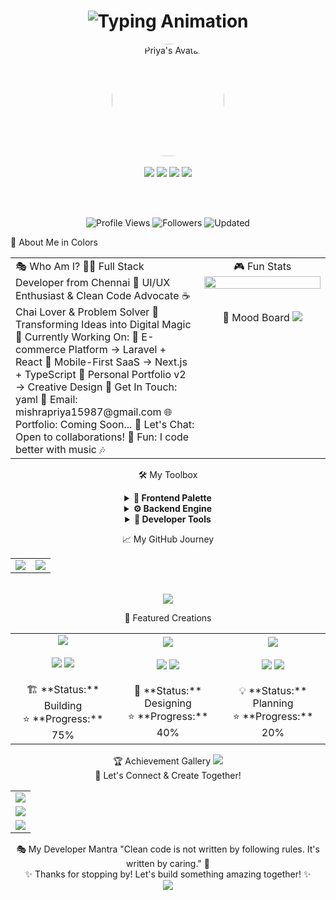 <!-- Compact Header Design --> <h1 align="center"> <img src="https://readme-typing-svg.herokuapp.com/?font=Poppins&weight=600&size=50&duration=2500&pause=1000&color=e91e63&center=true&vCenter=true&width=900&lines=Hi+There!+I'm+Priya+👋;Full+Stack+Developer+💻;Laravel+%7C+React+Enthusiast+🚀" alt="Typing Animation" /> </h1> <div align="center"> <img src="https://github.com/user-attachments/assets/a96549fe-8966-472e-b952-616f3a6bcf63" alt="Priya's Avatar" width="180" height="180" style="border-radius: 90px;"/> <br><br> <!-- Inline Info Badges --> <img src="https://img.shields.io/badge/📍%20Chennai,%20India-e91e63?style=flat-square&labelColor=2196f3" /> <img src="https://img.shields.io/badge/💻%20Full%20Stack%20Developer-2196f3?style=flat-square&labelColor=ff9800" /> <img src="https://img.shields.io/badge/☕%20Chai%20Lover-ff9800?style=flat-square&labelColor=4caf50" /> <img src="https://img.shields.io/badge/🌟%20Open%20to%20Work-4caf50?style=flat-square&labelColor=e91e63" />
<br><br>

<!-- Profile Stats --> <img src="https://komarev.com/ghpvc/?username=priyakumari1209&label=Profile%20Views&color=e91e63&style=flat" alt="Profile Views" /> <img src="https://img.shields.io/github/followers/priyakumari1209?label=Followers&style=flat&color=2196f3&labelColor=e91e63" alt="Followers" /> <img src="https://img.shields.io/badge/Profile%20Updated-August%202025-ff9800?style=flat&labelColor=4caf50" alt="Updated" /> </div> <!-- Creative About Section with Emojis and Cards -->
🌈 About Me in Colors
<table width="100%"> <tr> <!-- Left Side - About --> <td width="60%" valign="top">
🎭 Who Am I?
👩‍💻 Full Stack Developer from Chennai
🎨 UI/UX Enthusiast & Clean Code Advocate  
☕ Chai Lover & Problem Solver
🦋 Transforming Ideas into Digital Magic
🎯 Currently Working On:
🛒 E-commerce Platform → Laravel + React
📱 Mobile-First SaaS → Next.js + TypeScript
🎨 Personal Portfolio v2 → Creative Design
💌 Get In Touch:
yaml
📧 Email: mishrapriya15987@gmail.com
🌐 Portfolio: Coming Soon...
💬 Let's Chat: Open to collaborations!
🎵 Fun: I code better with music 🎶
</td> <!-- Right Side - Fun Stats --> <td width="40%" align="center" valign="top">
🎮 Fun Stats
<img src="https://github-readme-stats.vercel.app/api?username=priyakumari1209&show_icons=true&theme=graywhite&hide_border=true&bg_color=45deg,ff9a9e,fecfef&title_color=2d3436&text_color=2d3436&icon_color=e17055" width="100%" />
<br><br>

🎨 Mood Board
<img src="https://readme-typing-svg.herokuapp.com/?font=Pacifico&size=18&duration=2000&pause=3000&color=e84393&center=true&width=300&lines=Creating+Beautiful+Code;Building+Amazing+UIs;Learning+Every+Day;Chai+%2B+Code+%3D+Life" /> </td> </tr> </table>
<!-- Creative Skills Section with Different Approach --> <div align="center">
🛠️ My Toolbox
<!-- Frontend Row --> <details> <summary><b>🎨 Frontend Palette</b></summary> <br> <table> <tr> <td align="center" width="100"> <img src="https://cdn.worldvectorlogo.com/logos/react-2.svg" width="50"/> <br><sub><b>React</b></sub> </td> <td align="center" width="100"> <img src="https://cdn.worldvectorlogo.com/logos/nextjs-2.svg" width="50"/> <br><sub><b>Next.js</b></sub> </td> <td align="center" width="100"> <img src="https://cdn.worldvectorlogo.com/logos/typescript.svg" width="50"/> <br><sub><b>TypeScript</b></sub> </td> <td align="center" width="100"> <img src="https://cdn.worldvectorlogo.com/logos/tailwindcss.svg" width="50"/> <br><sub><b>Tailwind</b></sub> </td> <td align="center" width="100"> <img src="https://cdn.worldvectorlogo.com/logos/material-ui-1.svg" width="50"/> <br><sub><b>Material UI</b></sub> </td> </tr> </table> </details> <!-- Backend Row --> <details> <summary><b>⚙️ Backend Engine</b></summary> <br> <table> <tr> <td align="center" width="100"> <img src="https://cdn.worldvectorlogo.com/logos/laravel-2.svg" width="50"/> <br><sub><b>Laravel</b></sub> </td> <td align="center" width="100"> <img src="https://cdn.worldvectorlogo.com/logos/php-1.svg" width="50"/> <br><sub><b>PHP</b></sub> </td> <td align="center" width="100"> <img src="https://cdn.worldvectorlogo.com/logos/nodejs-icon.svg" width="50"/> <br><sub><b>Node.js</b></sub> </td> <td align="center" width="100"> <img src="https://cdn.worldvectorlogo.com/logos/mysql-6.svg" width="50"/> <br><sub><b>MySQL</b></sub> </td> <td align="center" width="100"> <img src="https://cdn.worldvectorlogo.com/logos/mongodb-icon-1.svg" width="50"/> <br><sub><b>MongoDB</b></sub> </td> </tr> </table> </details> <!-- Tools Row --> <details> <summary><b>🔧 Developer Tools</b></summary> <br> <table> <tr> <td align="center" width="100"> <img src="https://cdn.worldvectorlogo.com/logos/git-icon.svg" width="50"/> <br><sub><b>Git</b></sub> </td> <td align="center" width="100"> <img src="https://cdn.worldvectorlogo.com/logos/visual-studio-code-1.svg" width="50"/> <br><sub><b>VS Code</b></sub> </td> <td align="center" width="100"> <img src="https://cdn.worldvectorlogo.com/logos/figma-1.svg" width="50"/> <br><sub><b>Figma</b></sub> </td> <td align="center" width="100"> <img src="https://cdn.worldvectorlogo.com/logos/docker.svg" width="50"/> <br><sub><b>Docker</b></sub> </td> <td align="center" width="100"> <img src="https://cdn.worldvectorlogo.com/logos/vercel.svg" width="50"/> <br><sub><b>Vercel</b></sub> </td> </tr> </table> </details> </div>
<!-- Creative GitHub Stats Layout --> <div align="center">
📈 My GitHub Journey
<!-- Stats in a unique layout --> <table> <tr> <td width="50%"> <img src="https://github-readme-stats.vercel.app/api?username=priyakumari1209&show_icons=true&theme=buefy&hide_border=true&border_radius=20&bg_color=30,e96443,904e95&title_color=fff&text_color=fff&icon_color=fff" /> </td> <td width="50%"> <img src="https://github-readme-stats.vercel.app/api/top-langs/?username=priyakumari1209&layout=compact&theme=buefy&hide_border=true&border_radius=20&bg_color=30,904e95,e96443&title_color=fff&text_color=fff" /> </td> </tr> </table> <br> <!-- Streak Stats --> <img src="https://github-readme-streak-stats.herokuapp.com/?user=priyakumari1209&theme=buefy&hide_border=true&border_radius=20&background=45DEG,FF6B6B,4ECDC4" /> </div>
<!-- Creative Projects Section --> <div align="center">
🎨 Featured Creations
<table width="100%"> <tr> <td align="center" width="33%"> <img src="https://img.shields.io/badge/🛒-E--Commerce-ff6b6b?style=for-the-badge&labelColor=4ecdc4" /> <br><br> <img src="https://img.shields.io/badge/Laravel-FF2D20?style=flat-square&logo=laravel&logoColor=white" /> <img src="https://img.shields.io/badge/React-61DAFB?style=flat-square&logo=react&logoColor=black" /> <br><br> 🏗️ **Status:** Building <br> ⭐ **Progress:** 75% </td> <td align="center" width="33%"> <img src="https://img.shields.io/badge/📱-Task_Manager-4ecdc4?style=for-the-badge&labelColor=45b7d1" /> <br><br> <img src="https://img.shields.io/badge/Next.js-000000?style=flat-square&logo=nextdotjs&logoColor=white" /> <img src="https://img.shields.io/badge/TypeScript-3178C6?style=flat-square&logo=typescript&logoColor=white" /> <br><br> 🎨 **Status:** Designing <br> ⭐ **Progress:** 40% </td> <td align="center" width="33%"> <img src="https://img.shields.io/badge/🎨-Portfolio_v2-45b7d1?style=for-the-badge&labelColor=6c5ce7" /> <br><br> <img src="https://img.shields.io/badge/React-61DAFB?style=flat-square&logo=react&logoColor=black" /> <img src="https://img.shields.io/badge/Tailwind-38B2AC?style=flat-square&logo=tailwind-css&logoColor=white" /> <br><br> 💡 **Status:** Planning <br> ⭐ **Progress:** 20% </td> </tr> </table> </div>
<!-- Achievements with Different Style --> <div align="center">
🏆 Achievement Gallery
<img src="https://github-profile-trophy.vercel.app/?username=priyakumari1209&theme=juicyfresh&no-frame=true&no-bg=true&margin-w=15&column=4" /> </div>
<!-- Creative Contact Section --> <div align="center">
💌 Let's Connect & Create Together!
<table> <tr> <td align="center"> <img src="https://img.shields.io/badge/📧_Email-mishrapriya15987@gmail.com-ff6b6b?style=for-the-badge&logo=gmail&logoColor=white&labelColor=4ecdc4" /> </td> </tr> <tr> <td align="center"> <img src="https://img.shields.io/badge/🌐_Portfolio-Coming_Soon-4ecdc4?style=for-the-badge&logo=vercel&logoColor=white&labelColor=45b7d1" /> </td> </tr> <tr> <td align="center"> <img src="https://img.shields.io/badge/💼_Status-Open_for_Opportunities-45b7d1?style=for-the-badge&logo=freelancer&logoColor=white&labelColor=6c5ce7" /> </td> </tr> </table>
🎭 My Developer Mantra
"Clean code is not written by following rules.
It's written by caring." 💝

<br>
✨ Thanks for stopping by! Let's build something amazing together! ✨

</div> <!-- Creative Footer --> <div align="center"> <img src="https://capsule-render.vercel.app/api?type=waving&color=0:ff9a9e,50:fecfef,100:fecfef&height=100&section=footer&reversal=false" /> </div>
